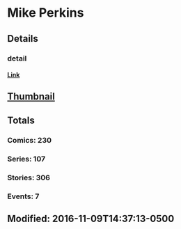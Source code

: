# Mike  Perkins 
## Details
### detail
#### [Link](http://marvel.com/comics/creators/708/mike_perkins?utm_campaign=apiRef&utm_source=225578a89fc76f3d20fbffda5d17a88d)
## [Thumbnail](http://i.annihil.us/u/prod/marvel/i/mg/f/40/4bc628cd1bed7.jpg)
## Totals
### Comics: 230
### Series: 107
### Stories: 306
### Events: 7
## Modified: 2016-11-09T14:37:13-0500